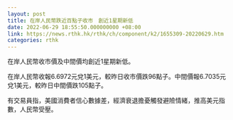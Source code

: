 ```yaml
---
layout: post
title: 在岸人民幣跌近百點子收市　創近1星期新低
date: 2022-06-29 18:55:50.000000000 +08:00
link: https://news.rthk.hk/rthk/ch/component/k2/1655309-20220629.htm
categories: rthk
---
```


在岸人民幣收市價及中間價均創近1星期新低。

在岸人民幣收報6.6972元兌1美元，較昨日收市價跌96點子。中間價報6.7035元兌1美元，較昨日中間價跌105點子。

有交易員指，美國消費者信心數據差，經濟衰退擔憂觸發避險情緒，推高美元指數，人民幣受壓。
